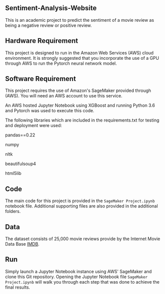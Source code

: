 ## Sentiment-Analysis-Website

This is an academic project to predict the sentiment of a movie review as being a negative review or positive review.

## Hardware Requirement
This project is designed to run in the Amazon Web Services (AWS) cloud environment. 
It is strongly suggested that you incorporate the use of a GPU through AWS to run the Pytorch neural network model.

## Software Requirement
This project requires the use of Amazon's SageMaker provided through (AWS). You will need an AWS account to use this service.

An AWS hosted Jupyter Notebook using XGBoost and running Python 3.6 and Pytorch was used to execute this code.

The following libraries which are included in the requirements.txt for testing and deployment were used:

pandas==0.22

numpy

nltk

beautifulsoup4

html5lib


## Code
The main code for this project is provided in the `SageMaker Project.ipynb` notebook file. Additional supporting files are also provided in the additional folders.

## Data
The dataset consists of 25,000 movie reviews provide by the Internet Movie Data Base [IMDB](http://ai.stanford.edu/~amaas/data/sentiment/). 

## Run
Simply launch a Jupyter Notebook instance using AWS' SageMaker and clone this Git repository. Opening the Jupyter Notebook file `SageMaker Project.ipynb`
will walk you through each step that was done to achieve the final results. 




